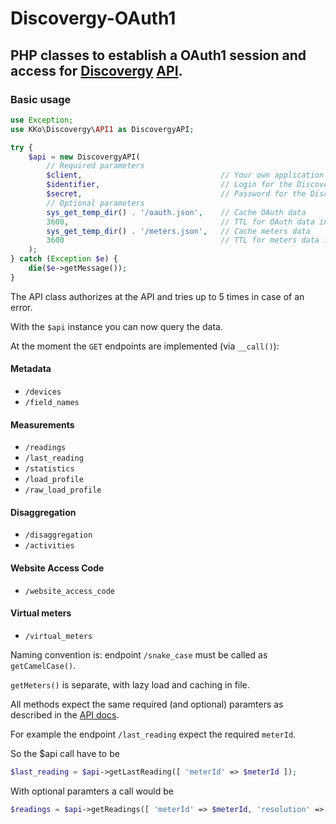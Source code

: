 # Discovergy-OAuth1

## PHP classes to establish a OAuth1 session and access for [Discovergy](https://discovergy.com/) [API](https://api.discovergy.com/docs/).

### Basic usage

```PHP
use Exception;
use KKo\Discovergy\API1 as DiscovergyAPI;

try {
    $api = new DiscovergyAPI(
        // Required parameters
        $client,                               // Your own application identifier
        $identifier,                           // Login for the Discovergy portal, mostly your email address
        $secret,                               // Password for the Discovergy portal
        // Optional parameters
        sys_get_temp_dir() . '/oauth.json',    // Cache OAuth data
        3600,                                  // TTL for OAuth data in seconds; here 1 hour
        sys_get_temp_dir() . '/meters.json',   // Cache meters data
        3600                                   // TTL for meters data in seconds; here 1 hour
    );
} catch (Exception $e) {
    die($e->getMessage());
}
```

The API class authorizes at the API and tries up to 5 times in case of an error.

With the `$api` instance you can now query the data.

At the moment the `GET` endpoints are implemented (via `__call()`):

#### Metadata

-   `/devices`
-   `/field_names`

#### Measurements

-   `/readings`
-   `/last_reading`
-   `/statistics`
-   `/load_profile`
-   `/raw_load_profile`

#### Disaggregation

-   `/disaggregation`
-   `/activities`

#### Website Access Code

-   `/website_access_code`

#### Virtual meters

-   `/virtual_meters`

Naming convention is: endpoint `/snake_case` must be called as `getCamelCase()`.

`getMeters()` is separate, with lazy load and caching in file.

All methods expect the same required (and optional) paramters as described in the [API docs](https://api.discovergy.com/docs/).

For example the endpoint `/last_reading` expect the required `meterId`.

So the \$api call have to be

```PHP
$last_reading = $api->getLastReading([ 'meterId' => $meterId ]);
```

With optional paramters a call would be

```PHP
$readings = $api->getReadings([ 'meterId' => $meterId, 'resolution' => $resolution, 'from' => $from ]);
```
